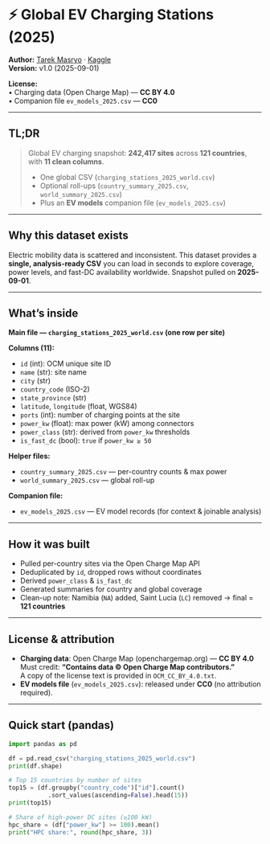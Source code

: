 # ⚡ Global EV Charging Stations (2025)  
**Author:** [Tarek Masryo](https://github.com/tarekmasryo) · [Kaggle](https://www.kaggle.com/datasets/tarekmasryo/global-ev-charging-stations)  
**Version:** v1.0 (2025-09-01)  

**License:**  
• Charging data (Open Charge Map) — **CC BY 4.0**  
• Companion file `ev_models_2025.csv` — **CC0**  

---

## TL;DR

> Global EV charging snapshot: **242,417 sites** across **121 countries**, with **11 clean columns**.  
>  
> - One global CSV (`charging_stations_2025_world.csv`)  
> - Optional roll-ups (`country_summary_2025.csv`, `world_summary_2025.csv`)  
> - Plus an **EV models** companion file (`ev_models_2025.csv`)  

---

## Why this dataset exists
Electric mobility data is scattered and inconsistent. This dataset provides a **single, analysis-ready CSV** you can load in seconds to explore coverage, power levels, and fast-DC availability worldwide. Snapshot pulled on **2025-09-01**.

---

## What’s inside
**Main file — `charging_stations_2025_world.csv` (one row per site)**  

**Columns (11):**
- `id` (int): OCM unique site ID  
- `name` (str): site name  
- `city` (str)  
- `country_code` (ISO-2)  
- `state_province` (str)  
- `latitude`, `longitude` (float, WGS84)  
- `ports` (int): number of charging points at the site  
- `power_kw` (float): max power (kW) among connectors  
- `power_class` (str): derived from `power_kw` thresholds  
- `is_fast_dc` (bool): `true` if `power_kw ≥ 50`  

**Helper files:**
- `country_summary_2025.csv` — per-country counts & max power  
- `world_summary_2025.csv` — global roll-up  

**Companion file:**
- `ev_models_2025.csv` — EV model records (for context & joinable analysis)

---

## How it was built
- Pulled per-country sites via the Open Charge Map API  
- Deduplicated by `id`, dropped rows without coordinates  
- Derived `power_class` & `is_fast_dc`  
- Generated summaries for country and global coverage  
- Clean-up note: Namibia (`NA`) added, Saint Lucia (`LC`) removed → final = **121 countries**  

---

## License & attribution
- **Charging data**: Open Charge Map (openchargemap.org) — **CC BY 4.0**  
  Must credit: **“Contains data © Open Charge Map contributors.”**  
  A copy of the license text is provided in `OCM_CC_BY_4.0.txt`.  
- **EV models file** (`ev_models_2025.csv`): released under **CC0** (no attribution required).  

---

## Quick start (pandas)
```python
import pandas as pd

df = pd.read_csv("charging_stations_2025_world.csv")
print(df.shape)

# Top 15 countries by number of sites
top15 = (df.groupby("country_code")["id"].count()
           .sort_values(ascending=False).head(15))
print(top15)

# Share of high-power DC sites (≥100 kW)
hpc_share = (df["power_kw"] >= 100).mean()
print("HPC share:", round(hpc_share, 3))
```
